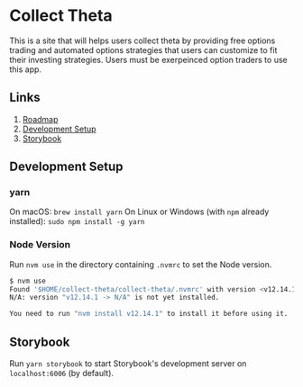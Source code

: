 # Collect Theta

This is a site that will helps users collect theta by providing free options trading and automated options strategies that users can customize to fit their investing strategies. Users must be exerpeinced option traders to use this app.

## Links

1. [Roadmap](ROADMAP.md)
2. [Development Setup](#development-setup)
3. [Storybook](#storybook)

## Development Setup

### yarn

On macOS: `brew install yarn`
On Linux or Windows (with `npm` already installed): `sudo npm install -g yarn`

### Node Version

Run `nvm use` in the directory containing `.nvmrc` to set the Node version.

```bash
$ nvm use
Found '$HOME/collect-theta/collect-theta/.nvmrc' with version <v12.14.1>
N/A: version "v12.14.1 -> N/A" is not yet installed.

You need to run "nvm install v12.14.1" to install it before using it.

```

## Storybook

Run `yarn storybook` to start Storybook's development server on `localhost:6006` (by default).
